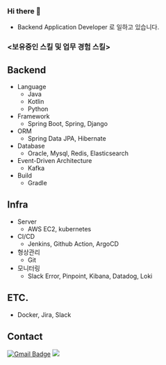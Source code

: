 ### Hi there 👋
- Backend Application Developer 로 일하고 있습니다.

### <보유중인 스킬 및 업무 경험 스킬>
## Backend
- Language
    - Java
    - Kotlin
    - Python
- Framework
    - Spring Boot, Spring, Django
- ORM 
    - Spring Data JPA, Hibernate
- Database
    - Oracle, Mysql, Redis, Elasticsearch
- Event-Driven Architecture
    - Kafka
- Build
    - Gradle


## Infra 
- Server
    - AWS EC2, kubernetes
- CI/CD
    - Jenkins, Github Action, ArgoCD
- 형상관리
    - Git
- 모니터링
    - Slack Error, Pinpoint, Kibana, Datadog, Loki

## ETC.
- Docker, Jira, Slack

## Contact

[![Gmail Badge](https://img.shields.io/badge/Gmail-D14836?style=flat&logo=Gmail&logoColor=white)](mailto:effortsof@gmail.com)
<a href="https://www.notion.so/e5acca9d4062498ead6abd7ce32a08f9"><img src="https://img.shields.io/badge/-Notion-lightgrey"/></a>
